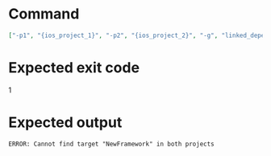 # Command
```json
["-p1", "{ios_project_1}", "-p2", "{ios_project_2}", "-g", "linked_dependencies", "-t", "NewFramework", "-f", "json"]
```

# Expected exit code
1

# Expected output
```
ERROR: Cannot find target "NewFramework" in both projects

```
